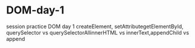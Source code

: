 # DOM-day-1
session practice DOM day 1  createElement, setAttributegetElementById, querySelector vs querySelectorAllinnerHTML vs innerText,appendChild vs append

